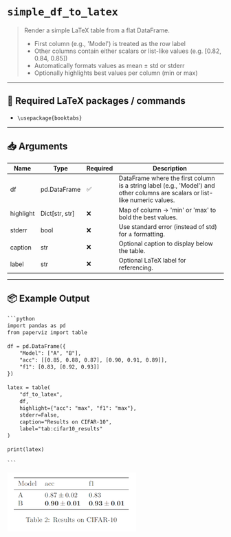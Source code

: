 # `simple_df_to_latex`

> Render a simple LaTeX table from a flat DataFrame.
> - First column (e.g., 'Model') is treated as the row label
> - Other columns contain either scalars or list-like values (e.g. [0.82, 0.84, 0.85])
> - Automatically formats values as mean ± std or stderr
> - Optionally highlights best values per column (min or max)

---

## 🧾 Required LaTeX packages / commands

- `\usepackage{booktabs}`


---

## 📥 Arguments

| Name | Type | Required | Description |
|------|------|----------|-------------|
| df | pd.DataFrame | ✅ | DataFrame where the first column is a string label (e.g., 'Model') and other columns are scalars or list-like numeric values. |
| highlight | Dict[str, str] | ❌ | Map of column → 'min' or 'max' to bold the best values. |
| stderr | bool | ❌ | Use standard error (instead of std) for ± formatting. |
| caption | str | ❌ | Optional caption to display below the table. |
| label | str | ❌ | Optional LaTeX label for referencing. |

---

## 📦 Example Output

````{dropdown} Click to show example code
```python
import pandas as pd
from paperviz import table

df = pd.DataFrame({
    "Model": ["A", "B"],
    "acc": [[0.85, 0.88, 0.87], [0.90, 0.91, 0.89]],
    "f1": [0.83, [0.92, 0.93]]
})

latex = table(
    "df_to_latex",
    df,
    highlight={"acc": "max", "f1": "max"},
    stderr=False,
    caption="Results on CIFAR-10",
    label="tab:cifar10_results"
)

print(latex)

```
````

<img src="../../_static/images/tables/simple_df_to_latex.png" alt="simple_df_to_latex" style="max-width: 100%; width: auto; height: auto; max-height: 450px;">
